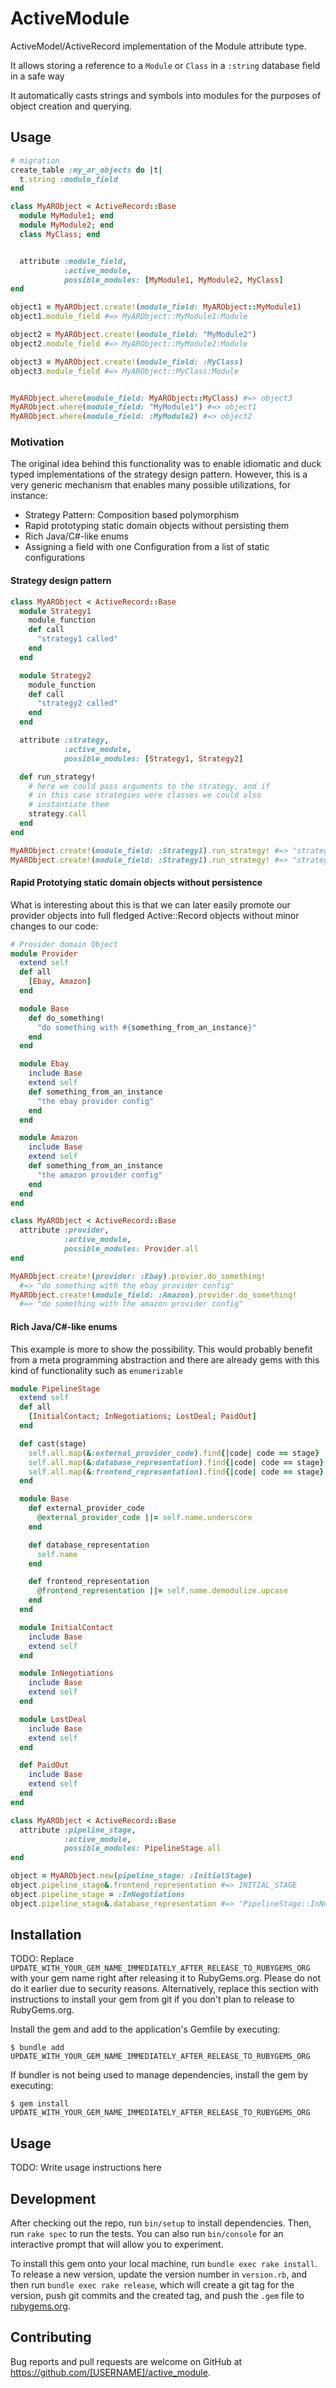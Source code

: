 # ActiveModule

ActiveModel/ActiveRecord implementation of the Module attribute type. 

It allows storing a reference to a `Module` or `Class` in a `:string` database field in a safe way

It automatically casts strings and symbols into modules for the purposes of object creation 
and querying.

## Usage

```ruby
# migration
create_table :my_ar_objects do |t|
  t.string :module_field
end

class MyARObject < ActiveRecord::Base
  module MyModule1; end
  module MyModule2; end
  class MyClass; end


  attribute :module_field, 
            :active_module, 
            possible_modules: [MyModule1, MyModule2, MyClass]
end

object1 = MyARObject.create!(module_field: MyARObject::MyModule1)
object1.module_field #=> MyARObject::MyModule1:Module

object2 = MyARObject.create!(module_field: "MyModule2")
object2.module_field #=> MyARObject::MyModule2:Module

object3 = MyARObject.create!(module_field: :MyClass)
object3.module_field #=> MyARObject::MyClass:Module


MyARObject.where(module_field: MyARObject::MyClass) #=> object3
MyARObject.where(module_field: "MyModule1") #=> object1
MyARObject.where(module_field: :MyModule2) #=> object2
```

### Motivation

The original idea behind this functionality was to enable idiomatic and duck typed implementations
of the strategy design pattern. However, this is a very generic mechanism that enables many possible 
utilizations, for instance:
- Strategy Pattern: Composition based polymorphism
- Rapid prototyping static domain objects without persisting them
- Rich Java/C#-like enums
- Assigning a field with one Configuration from a list of static configurations

#### Strategy design pattern

```ruby
class MyARObject < ActiveRecord::Base
  module Strategy1
    module_function
    def call
      "strategy1 called"
    end
  end

  module Strategy2
    module_function
    def call
      "strategy2 called"
    end
  end

  attribute :strategy, 
            :active_module, 
            possible_modules: [Strategy1, Strategy2]

  def run_strategy!
    # here we could pass arguments to the strategy, and if 
    # in this case strategies were classes we could also 
    # instantiate them
    strategy.call
  end
end

MyARObject.create!(module_field: :Strategy1).run_strategy! #=> "strategy1 called"
MyARObject.create!(module_field: :Strategy1).run_strategy! #=> "strategy2 called"
```


#### Rapid Prototying static domain objects without persistence

What is interesting about this is that we can later easily promote
our provider objects into full fledged Active::Record objects without 
minor changes to our code:
```ruby 
# Provider domain Object
module Provider
  extend self
  def all
    [Ebay, Amazon]
  end

  module Base
    def do_something!
      "do something with #{something_from_an_instance}"
    end
  end

  module Ebay
    include Base
    extend self
    def something_from_an_instance
      "the ebay provider config"
    end
  end

  module Amazon
    include Base
    extend self
    def something_from_an_instance
      "the amazon provider config"
    end
  end
end

class MyARObject < ActiveRecord::Base
  attribute :provider, 
            :active_module, 
            possible_modules: Provider.all
end

MyARObject.create!(provider: :Ebay).provier.do_something! 
  #=> "do something with the ebay provider config"
MyARObject.create!(module_field: :Amazon).provider.do_something! 
  #=> "do something with the amazon provider config"
```


#### Rich Java/C#-like enums
This example is more to show the possibility. 
This would probably benefit from a meta programming abstraction
and there are already gems with this kind of functionality such as `enumerizable`

```ruby
module PipelineStage
  extend self
  def all
    [InitialContact; InNegotiations; LostDeal; PaidOut]
  end

  def cast(stage)
    self.all.map(&:external_provider_code).find{|code| code == stage} ||
    self.all.map(&:database_representation).find{|code| code == stage} ||
    self.all.map(&:frontend_representation).find{|code| code == stage} 
  end

  module Base
    def external_provider_code
      @external_provider_code ||= self.name.underscore
    end

    def database_representation
      self.name
    end

    def frontend_representation
      @frontend_representation ||= self.name.demodulize.upcase
    end
  end

  module InitialContact
    include Base
    extend self
  end

  module InNegotiations
    include Base
    extend self
  end

  module LostDeal
    include Base
    extend self
  end

  def PaidOut
    include Base
    extend self
  end
end

class MyARObject < ActiveRecord::Base
  attribute :pipeline_stage, 
            :active_module, 
            possible_modules: PipelineStage.all
end

object = MyARObject.new(pipeline_stage: :InitialStage)
object.pipeline_stage&.frontend_representation #=> INITIAL_STAGE
object.pipeline_stage = :InNegotiations
object.pipeline_stage&.database_representation #=> "PipelineStage::InNegotiations"
```

## Installation

TODO: Replace `UPDATE_WITH_YOUR_GEM_NAME_IMMEDIATELY_AFTER_RELEASE_TO_RUBYGEMS_ORG` with your gem name right after releasing it to RubyGems.org. Please do not do it earlier due to security reasons. Alternatively, replace this section with instructions to install your gem from git if you don't plan to release to RubyGems.org.

Install the gem and add to the application's Gemfile by executing:

    $ bundle add UPDATE_WITH_YOUR_GEM_NAME_IMMEDIATELY_AFTER_RELEASE_TO_RUBYGEMS_ORG

If bundler is not being used to manage dependencies, install the gem by executing:

    $ gem install UPDATE_WITH_YOUR_GEM_NAME_IMMEDIATELY_AFTER_RELEASE_TO_RUBYGEMS_ORG

## Usage

TODO: Write usage instructions here

## Development

After checking out the repo, run `bin/setup` to install dependencies. Then, run `rake spec` to run the tests. You can also run `bin/console` for an interactive prompt that will allow you to experiment.

To install this gem onto your local machine, run `bundle exec rake install`. To release a new version, update the version number in `version.rb`, and then run `bundle exec rake release`, which will create a git tag for the version, push git commits and the created tag, and push the `.gem` file to [rubygems.org](https://rubygems.org).

## Contributing

Bug reports and pull requests are welcome on GitHub at https://github.com/[USERNAME]/active_module.
